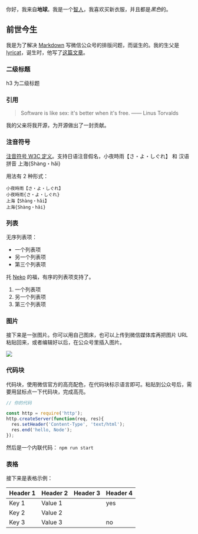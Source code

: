 你好，我来自**地球**。我是一个[智人](https://zh.wikipedia.org/wiki/智人 "学名：Homo sapiens，意为“有智慧的人”")，我喜欢买新衣服，并且都是*黑色*的。



## 前世今生

我是为了解决 [Markdown](https://sspai.com/post/25137 "认识与入门 Markdown") 写微信公众号的排版问题，而诞生的。我的生父是 [lyricat](https://github.com/lyricat/wechat-format)，诞生时，他写了[这篇文章](https://mp.weixin.qq.com/s/pn0LzyfgUj6rGUfVHUksjg)。

### 二级标题

h3 为二级标题
### 引用
> Software is like sex: it's better when it's free.  —— Linus Torvalds

我的父亲将我开源，为开源做出了一封贡献。

### 注音符号

[注音符号 W3C 定义](http://www.w3.org/TR/ruby/)。支持日语注音假名，小夜時雨【さ・よ・しぐれ】 和 汉语拼音 上海{Shàng・hǎi}

用法有 2 种形式：

```
小夜時雨【さ・よ・しぐれ】
小夜時雨{さ・よ・しぐれ}
上海【Shàng・hǎi】
上海{Shàng・hǎi}
```

### 列表
无序列表项：

- 一个列表项
- 另一个列表项
- 第三个列表项

托 [Neko](https://github.com/nekocode) 的福，有序的列表项支持了。

1. 一个列表项
2. 另一个列表项
3. 第三个列表项

### 图片

接下来是一张图片。你可以用自己图床，也可以上传到微信媒体库再把图片 URL 粘贴回来，或者编辑好以后，在公众号里插入图片。

![](https://res.wx.qq.com/mpres/zh_CN/htmledition/pages/login/loginpage/images/bg_banner4273fb.png)

### 代码块

代码块，使用微信官方的高亮配色，在代码块标示语言即可。粘贴到公众号后，需要用鼠标点一下代码块，完成高亮。

```cpp
// 你的代码
```

```javascript
const http = require('http');
http.createServer(function(req, res){
  res.setHeader('Content-Type', 'text/html');
  res.end('hello, Node');
});
```

然后是一个内联代码： `npm run start`

### 表格

接下来是表格示例：

| Header 1 | Header 2 | Header 3 | Header 4 |
| --- | --- | --- | --- |
| Key 1 | Value 1 | | yes |
| Key 2 | Value 2 |
| Key 3 | Value 3 | | no |

